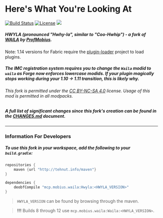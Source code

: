 # Here's What You're Looking At
[![Build Status](http://tehnut.info/jenkins/buildStatus/icon?job=HWYLA/1.10)](http://tehnut.info/jenkins/job/HWYLA/job/1.10/) [![License](https://img.shields.io/badge/license-CC%20BY--NC--SA%204.0-blue.svg)](https://bit.ly/cc-by-nc-sa-40) [![](http://cf.way2muchnoise.eu/HWYLA.svg)](https://minecraft.curseforge.com/projects/HWYLA)

##### **HWYLA** (pronounced "Hwhy-la", similar to "Coo-Hwhip") - a fork of [WAILA](https://minecraft.curseforge.com/projects/waila) by [ProfMobius](https://minecraft.curseforge.com/members/ProfMobius).

Note: 1.14 versions for Fabric require the [plugin-loader](https://tehnut.info/maven/info/tehnut/pluginloader/plugin-loader/) project to load plugins.

##### The IMC registration system requires you to change the `Waila` modid to `waila` as Forge now enforces lowercase modids. If your plugin magically stops working during your 1.10 -> 1.11 transition, this is likely why. 

###### *This fork is permitted under the [CC BY-NC-SA 4.0](LICENSE.md) license. Usage of this mod is permitted in all modpacks.*

##### A full list of significant changes since this fork's creation can be found in the **[CHANGES.md](CHANGES.md)** document.

---

### Information For Developers

##### To use this fork in your workspace, add the following to your `build.gradle`:

```groovy
repositories {  
    maven {url "http://tehnut.info/maven"}
}

dependencies {
    deobfCompile "mcp.mobius.waila:Hwyla:<HWYLA_VERSION>"
}
```

> `HWYLA_VERSION` can be found by browsing through the maven.

> **!!!** Builds 8 through 12 use `mcp.mobius.waila:Waila:<HWYLA_VERSION>`.
